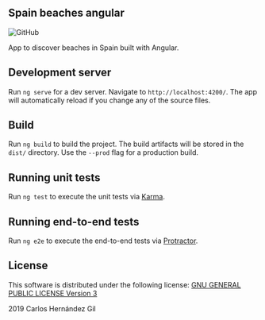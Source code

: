 ## Spain beaches angular
![GitHub](https://img.shields.io/github/license/cahergil/spain-beaches-angular)

App to discover beaches in Spain built with Angular.


## Development server

Run `ng serve` for a dev server. Navigate to `http://localhost:4200/`. The app will automatically reload if you change any of the source files.

## Build

Run `ng build` to build the project. The build artifacts will be stored in the `dist/` directory. Use the `--prod` flag for a production build.

## Running unit tests

Run `ng test` to execute the unit tests via [Karma](https://karma-runner.github.io).

## Running end-to-end tests

Run `ng e2e` to execute the end-to-end tests via [Protractor](http://www.protractortest.org/).


## License

This software is distributed under the following license: [GNU GENERAL PUBLIC LICENSE Version 3](https://raw.githubusercontent.com/cahergil/spain-beaches-angular/master/LICENSE.md)

2019 Carlos Hernández Gil
